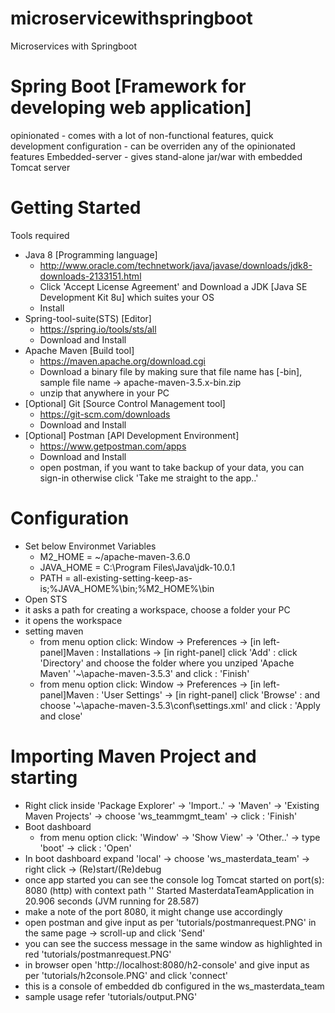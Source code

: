 # microservicewithspringboot
Microservices with Springboot

Spring Boot [Framework for developing web application]
======================================================
opinionated     - comes with a lot of non-functional features, quick development
configuration   - can be overriden any of the opinionated features
Embedded-server - gives stand-alone jar/war with embedded Tomcat server

Getting Started
===============
Tools required
 - Java 8 [Programming language]
   - http://www.oracle.com/technetwork/java/javase/downloads/jdk8-downloads-2133151.html
   - Click 'Accept License Agreement' and Download a JDK [Java SE Development Kit 8u] which suites your OS
   - Install
 - Spring-tool-suite(STS) [Editor]
   - https://spring.io/tools/sts/all
   - Download and Install
 - Apache Maven [Build tool]
   - https://maven.apache.org/download.cgi
   - Download a binary file by making sure that file name has [-bin], sample file name -> apache-maven-3.5.x-bin.zip
   - unzip that anywhere in your PC
 - [Optional] Git [Source Control Management tool]
   - https://git-scm.com/downloads
   - Download and Install
 - [Optional] Postman [API Development Environment]
   - https://www.getpostman.com/apps
   - Download and Install
   - open postman, if you want to take backup of your data, you can sign-in otherwise click 'Take me straight to the app..'

Configuration
=============
 - Set below Environmet Variables
   - M2_HOME = ~/apache-maven-3.6.0
   - JAVA_HOME = C:\Program Files\Java\jdk-10.0.1
   - PATH = all-existing-setting-keep-as-is;%JAVA_HOME%\bin;%M2_HOME%\bin
 - Open STS
 - it asks a path for creating a workspace, choose a folder your PC
 - it opens the workspace
 - setting maven
   - from menu option click: Window -> Preferences -> [in left-panel]Maven : Installations -> [in right-panel] click 'Add' : click 'Directory' and choose the folder where you unziped 'Apache Maven' '~\apache-maven-3.5.3' and click : 'Finish'
   - from menu option click: Window -> Preferences -> [in left-panel]Maven : 'User Settings' -> [in right-panel] click 'Browse' : and choose '~\apache-maven-3.5.3\conf\settings.xml' and click : 'Apply and close'

Importing Maven Project and starting
====================================
  - Right click inside 'Package Explorer' -> 'Import..' -> 'Maven' -> 'Existing Maven Projects' -> choose 'ws_teammgmt_team' -> click : 'Finish'
  - Boot dashboard
    - from menu option click: 'Window' -> 'Show View' -> 'Other..' -> type 'boot' -> click : 'Open'
  - In boot dashboard expand 'local' -> choose 'ws_masterdata_team' -> right click -> (Re)start/(Re)debug
  - once app started you can see the console log
      Tomcat started on port(s): 8080 (http) with context path ''
      Started MasterdataTeamApplication in 20.906 seconds (JVM running for 28.587)
  - make a note of the port 8080, it might change use accordingly
  - open postman and give input as per 'tutorials/postmanrequest.PNG' in the same page -> scroll-up and click 'Send'
  - you can see the success message in the same window as highlighted in red 'tutorials/postmanrequest.PNG'
  - in browser open 'http://localhost:8080/h2-console' and give input as per 'tutorials/h2console.PNG' and click 'connect'
  - this is a console of embedded db configured in the ws_masterdata_team
  - sample usage refer 'tutorials/output.PNG'

<End of Environment setup>
